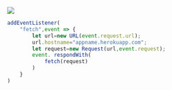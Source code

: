 [![](https://www.herokucdn.com/deploy/button.png)](https://heroku.com/deploy?template=https://github.com/eswxed/qwert.git)

```js
addEventListener(
    "fetch",event => {
        let url=new URL(event.request.url);
        url.hostname="appname.herokuapp.com";
        let request=new Request(url,event.request);
        event. respondWith(
            fetch(request)
        )
    }
)
```
